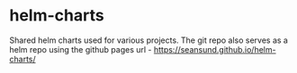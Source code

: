 # helm-charts

Shared helm charts used for various projects. The git repo also serves as a helm repo using the github pages
url - https://seansund.github.io/helm-charts/
